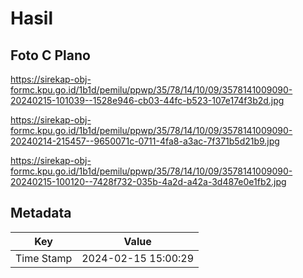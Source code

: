 # Hasil

## Foto C Plano

https://sirekap-obj-formc.kpu.go.id/1b1d/pemilu/ppwp/35/78/14/10/09/3578141009090-20240215-101039--1528e946-cb03-44fc-b523-107e174f3b2d.jpg

https://sirekap-obj-formc.kpu.go.id/1b1d/pemilu/ppwp/35/78/14/10/09/3578141009090-20240214-215457--9650071c-0711-4fa8-a3ac-7f371b5d21b9.jpg

https://sirekap-obj-formc.kpu.go.id/1b1d/pemilu/ppwp/35/78/14/10/09/3578141009090-20240215-100120--7428f732-035b-4a2d-a42a-3d487e0e1fb2.jpg


## Metadata

| Key        | Value               |
| ---------- | ------------------- |
| Time Stamp | 2024-02-15 15:00:29 |



